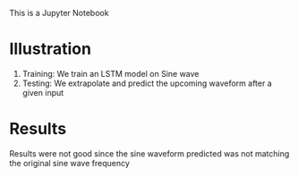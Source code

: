This is a Jupyter Notebook
# Illustration
1) Training: We train an LSTM model on Sine wave
2) Testing: We extrapolate and predict the upcoming waveform after a given input

# Results
Results were not good since the sine waveform predicted was not matching the original sine wave frequency

